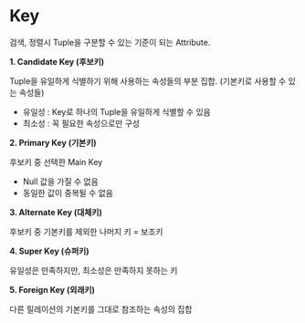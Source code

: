 # Key

검색, 정렬시 Tuple을 구분할 수 있는 기준이 되는 Attribute.

**1. Candidate Key (후보키)**

Tuple을 유일하게 식별하기 위해 사용하는 속성들의 부분 집합. (기본키로 사용할 수 있는 속성들)

- 유일성 : Key로 하나의 Tuple을 유일하게 식별할 수 있음
- 최소성 : 꼭 필요한 속성으로만 구성

**2. Primary Key (기본키)**

후보키 중 선택한 Main Key

- Null 값을 가질 수 없음
- 동일한 값이 중복될 수 없음

**3. Alternate Key (대체키)**

후보키 중 기본키를 제외한 나머지 키 = 보조키

**4. Super Key (슈퍼키)**

유일성은 만족하지만, 최소성은 만족하지 못하는 키

**5. Foreign Key (외래키)**

다른 릴레이션의 기본키를 그대로 참조하는 속성의 집합
